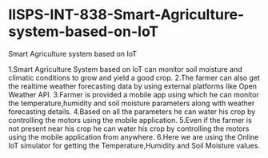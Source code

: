 # llSPS-INT-838-Smart-Agriculture-system-based-on-IoT
Smart Agriculture system based on IoT

1.Smart Agriculture System based on IoT can monitor soil moisture and climatic conditions to grow and yield a good crop.
2.The farmer can also get the realtime weather forecasting data by using external platforms like Open Weather API.
3.Farmer is provided a mobile app using which he can monitor the temperature,humidity and soil moisture parameters along with weather forecasting details.
4.Based on all the parameters he can water his crop by controlling the motors using the mobile application.
5.Even if the farmer is not present near his crop he can water his crop by controlling the motors using the mobile application from anywhere.
6.Here we are using the Online IoT simulator for getting the Temperature,Humidity and Soil Moisture values.
